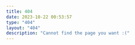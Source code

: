 ```yaml
---
title: 404
date: 2023-10-22 00:53:57
type: "404"
layout: "404"
description: "Cannot find the page you want :("
---
```

